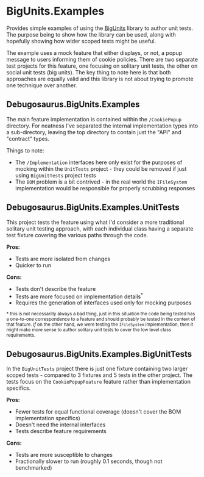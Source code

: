 # BigUnits.Examples

Provides simple examples of using the [BigUnits](https://github.com/debugosaurus/BigUnits) library to author unit tests. The purpose being to show how the library can be used, along with hopefully showing how wider scoped tests might be useful.

The example uses a mock feature that either displays, or not, a popup message to users informing them of cookie policies. There are two separate test projects for this feature, one focusing on solitary unit tests, the other on social unit tests (big units). The key thing to note here is that both approaches are equally valid and this library is not about trying to promote one technique over another.

## Debugosaurus.BigUnits.Examples

The main feature implementation is contained within the `/CookiePopup` directory. For neatness I've separated the internal implementation types into a sub-directory, leaving the top directory to contain just the "API" and "contract" types.

Things to note:
* The `/Implementation` interfaces here only exist for the purposes of mocking within the `UnitTests` project - they could be removed if just using `BigUnitTests` project tests
* The `BOM` problem is a bit contrived - in the real world the `IFileSystem` implementation would be responsible for properly scrubbing responses

## Debugosaurus.BigUnits.Examples.UnitTests

This project tests the feature using what I'd consider a more traditional solitary unit testing approach, with each individual class having a separate test fixture covering the various paths through the code. 

**Pros:**
* Tests are more isolated from changes
* Quicker to run

**Cons:**
* Tests don't describe the feature
* Tests are more focused on implementation details<sup>\*</sup>
* Requires the generation of interfaces used only for mocking purposes

<sub>\* this is not necessarilly always a bad thing, just in this situation the code being tested has a one-to-one correspondence to a feature and should probably be tested in the context of that feature. _If_ on the other hand, we were testing the `IFileSystem` implementation, then it might make more sense to author solitary unit tests to cover the low level class requirements.</sub>

## Debugosaurus.BigUnits.Examples.BigUnitTests

In the `BigUnitTests` project there is just one fixture containing two larger scoped tests - compared to 3 fixtures and 5 tests in the other project. The tests focus on the `CookiePopupFeature` feature rather than implementation specifics.

**Pros:**
* Fewer tests for equal functional coverage (doesn't cover the BOM implementation specifics)
* Doesn't need the internal interfaces
* Tests describe feature requirements

**Cons:**
* Tests are more susceptible to changes 
* Fractionally slower to run (roughly 0.1 seconds, though not benchmarked)